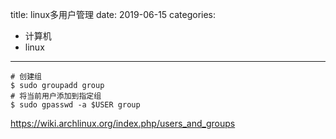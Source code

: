title: linux多用户管理
date: 2019-06-15
categories:
- 计算机
- linux




---

```
# 创建组
$ sudo groupadd group
# 将当前用户添加到指定组
$ sudo gpasswd -a $USER group
```

<https://wiki.archlinux.org/index.php/users_and_groups>